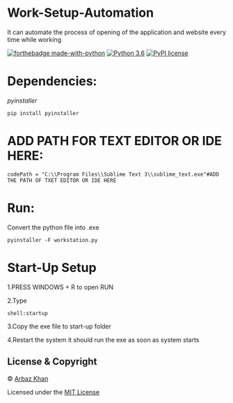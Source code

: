 # Work-Setup-Automation
It can automate the process of opening of the application and website every time while working 

[![forthebadge made-with-python](http://ForTheBadge.com/images/badges/made-with-python.svg)](https://www.python.org/)                  [![Python 3.6](https://img.shields.io/badge/python-3.6-blue.svg)](https://www.python.org/downloads/release/python-360/)          [![PyPI license](https://img.shields.io/pypi/l/ansicolortags.svg)](https://pypi.python.org/pypi/ansicolortags/)

# Dependencies:

*pyinstaller*
```
pip install pyinstaller
```

# ADD PATH FOR TEXT EDITOR OR IDE HERE:

```
codePath = "C:\\Program Files\\Sublime Text 3\\sublime_text.exe"#ADD THE PATH OF TXET EDITOR OR IDE HERE
```

# Run:
Convert  the python file into .exe 
```
pyinstaller -F workstation.py
```

# Start-Up Setup

1.PRESS WINDOWS + R to open RUN

2.Type 
```
shell:startup
```

3.Copy the exe file to start-up folder 

4.Restart the system it should run the exe as soon as system starts

## License & Copyright
© [Arbaz Khan](https://arbazkhan4712.github.io/Contact.html)

Licensed under the [MIT License](LICENSE)
